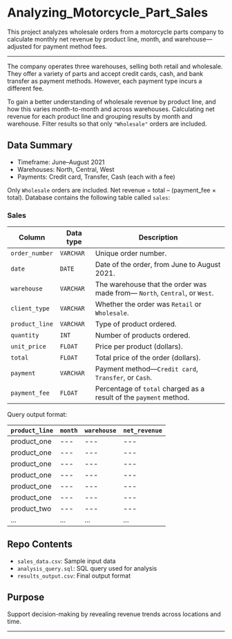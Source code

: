 # Analyzing_Motorcycle_Part_Sales

This project analyzes wholesale orders from a motorcycle parts company to calculate monthly net revenue by product line, month, and warehouse—adjusted for payment method fees.

---

The company operates three warehouses, selling both retail and wholesale. They offer a variety of parts and accept credit cards, cash, and bank transfer as payment methods. However, each payment type incurs a different fee.

To gain a better understanding of wholesale revenue by product line, and how this varies month-to-month and across warehouses. Calculating net revenue for each product line and grouping results by month and warehouse. Filter results so that only `"Wholesale"` orders are included.

## Data Summary

- Timeframe: June–August 2021
- Warehouses: North, Central, West
- Payments: Credit card, Transfer, Cash (each with a fee)

Only `Wholesale` orders are included. Net revenue = total – (payment_fee × total).
Database contains the following table called `sales`:

### Sales

| Column | Data type | Description |
|--------|-----------|-------------|
| `order_number` | `VARCHAR` | Unique order number. |
| `date` | `DATE` | Date of the order, from June to August 2021. |
| `warehouse` | `VARCHAR` | The warehouse that the order was made from&mdash; `North`, `Central`, or `West`. |
| `client_type` | `VARCHAR` | Whether the order was `Retail` or `Wholesale`. |
| `product_line` | `VARCHAR` | Type of product ordered. |
| `quantity` | `INT` | Number of products ordered. | 
| `unit_price` | `FLOAT` | Price per product (dollars). |
| `total` | `FLOAT` | Total price of the order (dollars). |
| `payment` | `VARCHAR` | Payment method&mdash;`Credit card`, `Transfer`, or `Cash`. |
| `payment_fee` | `FLOAT` | Percentage of `total` charged as a result of the `payment` method. |


Query output format:

| `product_line` | `month` | `warehouse` |	`net_revenue` |
|----------------|-----------|----------------------------|--------------|
| product_one | --- | --- | --- |
| product_one | --- | --- | --- |
| product_one | --- | --- | --- |
| product_one | --- | --- | --- |
| product_one | --- | --- | --- |
| product_one | --- | --- | --- |
| product_two | --- | --- | --- |
| ... | ... | ... | ... |

## Repo Contents

- `sales_data.csv`: Sample input data
- `analysis_query.sql`: SQL query used for analysis
- `results_output.csv`: Final output format

## Purpose
Support decision-making by revealing revenue trends across locations and time.

---
